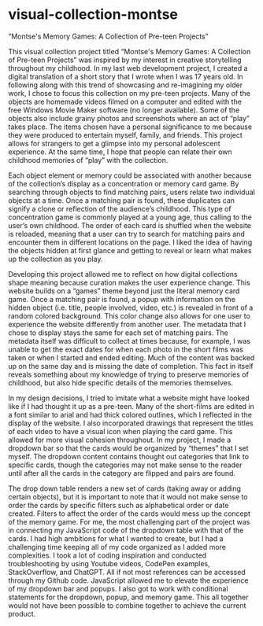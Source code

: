 # visual-collection-montse
“Montse's Memory Games: A Collection of Pre-teen Projects”
 
This visual collection project titled “Montse's Memory Games: A Collection of Pre-teen Projects” was inspired by my interest in creative storytelling throughout my childhood. In my last web development project, I created a digital translation of a short story that I wrote when I was 17 years old. In following along with this trend of showcasing and re-imagining my older work, I chose to focus this collection on my pre-teen projects. Many of the objects are homemade videos filmed on a computer and edited with the free Windows Movie Maker software (no longer available). Some of the objects also include grainy photos and screenshots where an act of “play” takes place. The items chosen have a personal significance to me because they were produced to entertain myself, family, and friends. This project allows for strangers to get a glimpse into my personal adolescent experience. At the same time, I hope that people can relate their own childhood memories of “play” with the collection.

Each object element or memory could be associated with another because of the collection’s display as a concentration or memory card game. By searching through objects to find matching pairs, users relate two individual objects at a time. Once a matching pair is found, these duplicates can signify a clone or reflection of the audience’s childhood. This type of concentration game is commonly played at a young age, thus calling to the user’s own childhood. The order of each card is shuffled when the website is reloaded, meaning that a user can try to search for matching pairs and encounter them in different locations on the page. I liked the idea of having the objects hidden at first glance and getting to reveal or learn what makes up the collection as you play.

Developing this project allowed me to reflect on how digital collections shape meaning because curation makes the user experience change. This website builds on a “games” theme beyond just the literal memory card game. Once a matching pair is found, a popup with information on the hidden object (i.e. title, people involved, video, etc.) is revealed in front of a random colored background. This color change also allows for one user to experience the website differently from another user. The metadata that I chose to display stays the same for each set of matching pairs. The metadata itself was difficult to collect at times because, for example, I was unable to get the exact dates for when each photo in the short films was taken or when I started and ended editing. Much of the content was backed up on the same day and is missing the date of completion. This fact in itself reveals something about my knowledge of trying to preserve memories of childhood, but also hide specific details of the memories themselves.

In my design decisions, I tried to imitate what a website might have looked like if I had thought it up as a pre-teen. Many of the short-films are edited in a font similar to arial and had thick colored outlines, which I reflected in the display of the website. I also incorporated drawings that represent the titles of each video to have a visual icon when playing the card game. This allowed for more visual cohesion throughout. In my project, I made a dropdown bar so that the cards would be organized by “themes” that I set myself. The dropdown content contains thought out categories that link to specific cards, though the categories may not make sense to the reader until after all the cards in the category are flipped and pairs are found.

The drop down table renders a new set of cards (taking away or adding certain objects), but it is important to note that it would not make sense to order the cards by specific filters such as alphabetical order or date created. Filters to affect the order of the cards would mess up the concept of the memory game. For me, the most challenging part of the project was in connecting my JavaScript code of the dropdown table with that of the cards. I had high ambitions for what I wanted to create, but I had a challenging time keeping all of my code organized as I added more complexities. I took a lot of coding inspiration and conducted troubleshooting by using Youtube videos, CodePen examples, StackOverflow, and ChatGPT. All if not most references can be accessed through my Github code. JavaScript allowed me to elevate the experience of my dropdown bar and popups. I also got to work with conditional statements for the dropdown, popup, and memory game. This all together would not have been possible to combine together to achieve the current product.
